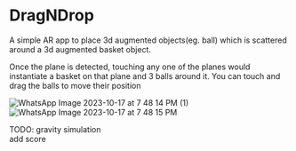 # DragNDrop
A simple AR app to place 3d augmented objects(eg. ball) which is scattered around a 3d augmented basket object.

Once the plane is detected, touching any one of the planes would instantiate a basket on that plane and 3 balls around it.
You can touch and drag the balls to move their position

![WhatsApp Image 2023-10-17 at 7 48 14 PM (1)](https://github.com/BiJu-02/DragNDrop/assets/67651024/75a23e8d-65fb-417d-a122-db3fc9d85cc3)
![WhatsApp Image 2023-10-17 at 7 48 15 PM](https://github.com/BiJu-02/DragNDrop/assets/67651024/79a3b17e-d479-4b20-b0c3-6e10a0d4d5a3)

TODO:
gravity simulation<br>
add score
